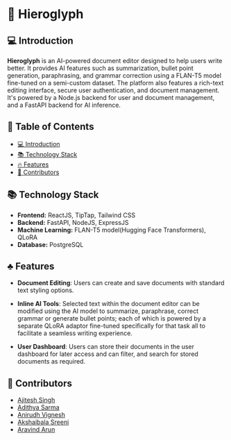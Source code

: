 # 📄 Hieroglyph

## 💻 Introduction

**Hieroglyph** is an AI-powered document editor designed to help users write better. It provides AI features such as summarization, bullet point generation, paraphrasing, and grammar correction using a FLAN-T5 model fine-tuned on a semi-custom dataset. The platform also features a rich-text editing interface, secure user authentication, and document management. It's powered by a Node.js backend for user and document management, and a FastAPI backend for AI inference.


## 📖 Table of Contents

- [💻 Introduction](#introduction)
- [📚 Technology Stack](#technology-stack)
- [🔥 Features](#features)
- [👥 Contributors](#contributors)

## 📚 Technology Stack

- **Frontend:** ReactJS, TipTap, Tailwind CSS
- **Backend:** FastAPI, NodeJS, ExpressJS
- **Machine Learning:** FLAN-T5 model(Hugging Face Transformers), QLoRA
- **Database:** PostgreSQL

## ♣️ Features

- **Document Editing**: Users can create and save documents with standard text styling options.

- **Inline AI Tools**: Selected text within the document editor can be modified using the AI model to summarize, paraphrase, correct grammar or generate bullet points; each of which is powered by a separate QLoRA adaptor fine-tuned specifically for that task all to facilitate a seamless writing experience.

- **User Dashboard**: Users can store their documents in the user dashboard for later access and can filter, and search for stored documents as required.

## 👥 Contributors

* [Ajitesh Singh](https://github.com/ajiteshhh)
* [Adithya Sarma](https://github.com/adithyasarma24)
* [Anirudh Vignesh](https://github.com/crystallyen)
* [Akshaibala Sreeni](https://github.com/akdybala)
* [Aravind Arun](https://github.com/Aravindak3)
